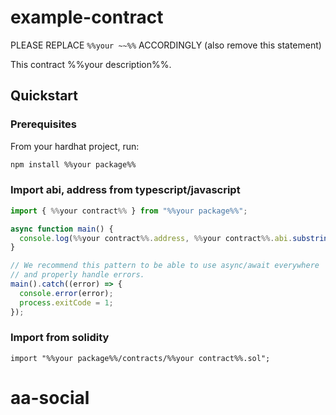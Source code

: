 # example-contract

PLEASE REPLACE `%%your ~~%%` ACCORDINGLY (also remove this statement)

This contract %%your description%%.

## Quickstart

### Prerequisites

From your hardhat project, run:

```bash
npm install %%your package%%
```

### Import abi, address from typescript/javascript

```typescript
import { %%your contract%% } from "%%your package%%";

async function main() {
  console.log(%%your contract%%.address, %%your contract%%.abi.substring(0,16));
}

// We recommend this pattern to be able to use async/await everywhere
// and properly handle errors.
main().catch((error) => {
  console.error(error);
  process.exitCode = 1;
});
```

### Import from solidity

```sol
import "%%your package%%/contracts/%%your contract%%.sol";
```
# aa-social
